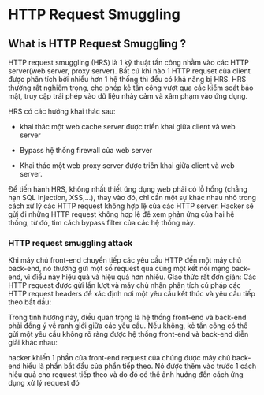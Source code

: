 # HTTP Request Smuggling

## What is HTTP Request Smuggling ?

HTTP request smuggling (HRS) là 1 kỹ thuật tấn công nhằm vào các HTTP server(web server, proxy server).
Bất cứ khi nào 1 HTTP requset của client được phân tích bởi nhiều hơn 1 hệ thống thì đều có khả năng bị 
HRS. HRS thường rất nghiêm trọng, cho phép kẻ tấn công vượt qua các kiểm soát bảo mật, truy cập trái phép vào dữ liệu nhảy cảm và xâm phạm vào ứng dụng.


HRS có các hướng khai thác sau: 
  
  + khai thác một web cache server được triển khai giữa client và web server
  
  + Bypass hệ thống firewall của web server
  
  + Khai thác một web proxy server được triển khai giữa client và web server.

Để tiến hành HRS, không nhất thiết ứng dụng web phải có lỗ hổng (chẳng hạn SQL Injection, XSS,...), thay vào đó, chỉ cần một sự khác nhau nhỏ trong cách xử lý các HTTP request không hợp lệ của các HTTP server. Hacker sẽ gửi đi những HTTP request không hợp lệ để xem phản ứng của hai hệ thống, từ đó, tìm cách bypass filter của các hệ thống này.

### HTTP request smuggling attack

Khi máy chủ front-end chuyển tiếp các yêu cầu HTTP đến một máy chủ back-end, nó thường gửi một số request qua cùng một kết nối mạng back-end, vì điều này hiệu quả và hiệu quả hơn nhiều. Giao thức rất đơn giản: Các HTTP request được gửi lần lượt và máy chủ nhận phân tích cú pháp các HTTP request headers để xác định nơi một yêu cầu kết thúc và yêu cầu tiếp theo bắt đầu:

Trong tình hướng này, điều quan trọng là hệ thống front-end và back-end phải đồng ý về ranh giới giữa các yêu cầu. Nếu không, kẻ tấn công có thể gửi một yêu cầu không rõ ràng được hệ thống front-end và back-end diễn giải khác nhau:

hacker khiến 1 phần của front-end request của chúng được máy chủ back-end hiểu là phần bắt đầu của phần tiếp theo. Nó được thêm vào trước 1 cách hiệu quả cho request tiếp theo và do đó có thể ảnh hướng đến cách ứng dụng xử lý request đó


